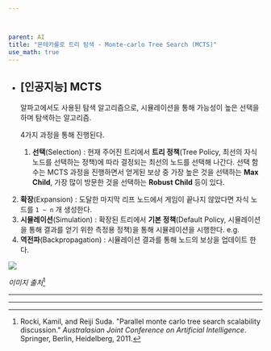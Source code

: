 ```yaml
---



parent: AI
title: "몬테카를로 트리 탐색 - Monte-carlo Tree Search (MCTS)"
use_math: true
---
```


- ## [인공지능] MCTS

  알파고에서도 사용된 탐색 알고리즘으로, 시뮬레이션을 통해 가능성이 높은 선택을 하며 탐색하는 알고리즘.

  

  4가지 과정을 통해 진행된다.

  1. **선택**(Selection) : 현재 주어진 트리에서 **트리 정책**(Tree Policy, 최선의 자식 노드를 선택하는 정책)에 따라 결정되는 최선의 노드를 선택해 나간다. 선택 함수는 MCTS 과정을 진행하면서 얻게된 보상 중 가장 높은 것을 선택하는 **Max Child**, 가장 많이 방문한 것을 선택하는 **Robust Child** 등이 있다.
2. **확장**(Expansion) : 도달한 마지막 리프 노드에서 게임이 끝나지 않았다면 자식 노드를 `1 ~ n` 개 생성한다.
  3. **시뮬레이션**(Simulation) : 확장된 트리에서 **기본 정책**(Default Policy, 시뮬레이션을 통해 결과를 얻기 위한 측정용 정책)을 통해 시뮬레이션을 시행한다. e.g. 
  4. **역전파**(Backpropagation) : 시뮬레이션 결과를 통해 노드의 보상을 업데이트 한다.
  
  
  
  ![](https://user-images.githubusercontent.com/18680116/69682645-6e31a280-10f5-11ea-869f-1085df4a7e80.png)
  
  *이미지 출처*[^1]
  
  
  



---

[^1]: Rocki, Kamil, and Reiji Suda. "Parallel monte carlo tree search scalability discussion." *Australasian Joint Conference on Artificial Intelligence*. Springer, Berlin, Heidelberg, 2011.



---

  
